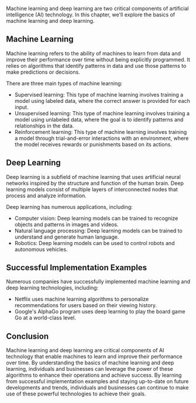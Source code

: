
Machine learning and deep learning are two critical components of artificial intelligence (AI) technology. In this chapter, we'll explore the basics of machine learning and deep learning.

Machine Learning
----------------

Machine learning refers to the ability of machines to learn from data and improve their performance over time without being explicitly programmed. It relies on algorithms that identify patterns in data and use those patterns to make predictions or decisions.

There are three main types of machine learning:

* Supervised learning: This type of machine learning involves training a model using labeled data, where the correct answer is provided for each input.
* Unsupervised learning: This type of machine learning involves training a model using unlabeled data, where the goal is to identify patterns and relationships in the data.
* Reinforcement learning: This type of machine learning involves training a model through trial-and-error interactions with an environment, where the model receives rewards or punishments based on its actions.

Deep Learning
-------------

Deep learning is a subfield of machine learning that uses artificial neural networks inspired by the structure and function of the human brain. Deep learning models consist of multiple layers of interconnected nodes that process and analyze information.

Deep learning has numerous applications, including:

* Computer vision: Deep learning models can be trained to recognize objects and patterns in images and videos.
* Natural language processing: Deep learning models can be trained to understand and generate human language.
* Robotics: Deep learning models can be used to control robots and autonomous vehicles.

Successful Implementation Examples
----------------------------------

Numerous companies have successfully implemented machine learning and deep learning technologies, including:

* Netflix uses machine learning algorithms to personalize recommendations for users based on their viewing history.
* Google's AlphaGo program uses deep learning to play the board game Go at a world-class level.

Conclusion
----------

Machine learning and deep learning are critical components of AI technology that enable machines to learn and improve their performance over time. By understanding the basics of machine learning and deep learning, individuals and businesses can leverage the power of these algorithms to enhance their operations and achieve success. By learning from successful implementation examples and staying up-to-date on future developments and trends, individuals and businesses can continue to make use of these powerful technologies to achieve their goals.
